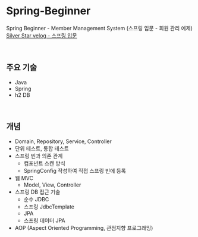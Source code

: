 # Spring-Beginner
Spring Beginner - Member Management System (스프링 입문 - 회원 관리 예제)
<br/>
[Silver Star velog - 스프링 입문](https://velog.io/@silver_star/series/%EC%8A%A4%ED%94%84%EB%A7%81-%EC%9E%85%EB%AC%B8)

<br/>

## 주요 기술
* Java
* Spring
* h2 DB

<br/>

## 개념
* Domain, Repository, Service, Controller
* 단위 테스트, 통합 테스트
* 스프링 빈과 의존 관계
    * 컴포넌트 스캔 방식
    * SpringConfig 작성하여 직접 스프링 빈에 등록
* 웹 MVC
    * Model, View, Controller
* 스프링 DB 접근 기술
    * 순수 JDBC
    * 스프링 JdbcTemplate
    * JPA
    * 스프링 데이터 JPA
* AOP (Aspect Oriented Programming, 관점지향 프로그래밍)
